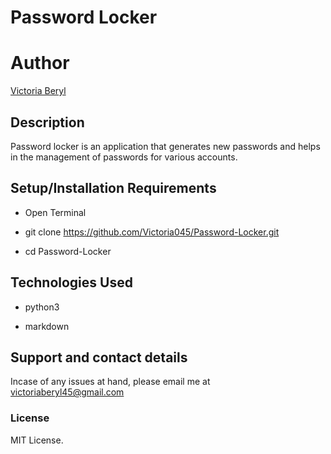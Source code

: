 # Password Locker

# Author 
[Victoria Beryl](https://github.com/Victoria045)

## Description
Password locker is an application that generates new passwords and helps in the management of passwords for various accounts.

## Setup/Installation Requirements
* Open Terminal

* git clone https://github.com/Victoria045/Password-Locker.git

* cd Password-Locker


## Technologies Used
* python3

* markdown

## Support and contact details
Incase of any issues at hand, please email me at victoriaberyl45@gmail.com

### License
MIT License. 